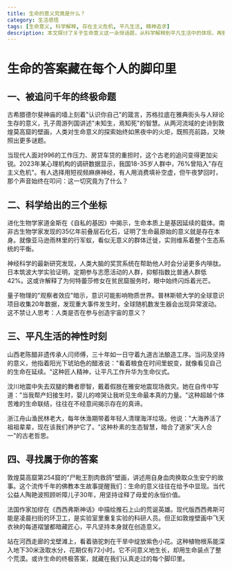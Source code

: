 ```yaml
---
title: 生命的意义究竟是什么？
category: 生活感悟
tags: [生命意义, 科学解释, 存在主义危机, 平凡生活, 精神追求]
description: 本文探讨了关于生命意义这一永恒话题，从科学解释到平凡生活中的体现，再到个人如何寻找属于自己的答案。文中引用了进化生物学、神经科学和量子物理的研究成果，揭示了生命在基因延续、帮助他人和社会互动中的意义。通过讲述匠人精神、超越个体苦难的生命联结以及生态智慧的例子，展示了平凡生活中蕴含的深刻意义。文章最后鼓励读者在日常坚持与奉献中发现生命的价值，暗示生命的真正答案可能就藏在我们每个人认真走过的脚印里。适合对探索生命深层次意义感兴趣的读者阅读。
---
```

# 生命的答案藏在每个人的脚印里

## 一、被追问千年的终极命题

古希腊德尔斐神庙的墙上刻着"认识你自己"的箴言，苏格拉底在雅典街头与人辩论生存的意义，孔子周游列国讲述"未知生，焉知死"的智慧。从两河流域的史诗到敦煌莫高窟的壁画，人类对生命意义的探索始终如黑夜中的火炬，既照亮前路，又映照出更多谜题。

当现代人面对996的工作压力、房贷车贷的重担时，这个古老的追问变得更加尖锐。2023年某心理机构的调研数据显示，我国18-35岁人群中，76%曾陷入"存在主义危机"。有人选择用短视频麻痹神经，有人用消费填补空虚，但午夜梦回时，那个声音始终在叩问：这一切究竟为了什么？

## 二、科学给出的三个坐标

进化生物学家道金斯在《自私的基因》中揭示，生命本质上是基因延续的载体。南非古生物学家发现的35亿年前叠层石化石，证明了生命最原始的意义就是存在本身。就像亚马逊雨林里的行军蚁，看似无意义的群体迁徙，实则维系着整个生态系统的平衡。

神经科学的最新研究发现，人类大脑的奖赏系统在帮助他人时会分泌更多内啡肽。日本筑波大学实验证明，定期参与志愿活动的人群，抑郁指数比普通人群低42%。这或许解释了为何特蕾莎修女在贫民窟服务时，眼中始终闪烁着光芒。

量子物理的"观察者效应"暗示，意识可能影响物质世界。普林斯顿大学的全球意识项目收集20年数据，发现重大事件发生时，全球随机数发生器会出现异常波动。这不禁让人思考：人类是否在参与创造宇宙的意义？

## 三、平凡生活的神性时刻

山西老陈醋非遗传承人闫师傅，三十年如一日守着九道古法酿造工序。当问及坚持的意义，他指着阳光下琥珀色的醋液说："看着粮食在时间里蜕变，就像看见自己的生命在延续。"这种匠人精神，让平凡工作升华为生命仪式。

汶川地震中失去双腿的舞者廖智，戴着假肢在雅安地震现场救灾。她在自传中写道："当我帮产妇接生时，婴儿的啼哭让我听见生命最本真的力量。"这种超越个体苦难的生命联结，往往在不经意间揭示存在的真谛。

浙江舟山渔民林老大，每年休渔期带着年轻人清理海洋垃圾。他说："大海养活了祖祖辈辈，现在该我们养护它了。"这种朴素的生态智慧，暗合了道家"天人合一"的古老哲思。

## 四、寻找属于你的答案

敦煌莫高窟第254窟的"尸毗王割肉救鸽"壁画，讲述用自身血肉换取众生安宁的故事。这个流传千年的佛教本生故事提醒我们：生命的意义往往在给予中显现。当代公益人陶艳波照顾听障儿子30年，用坚持诠释了母爱的永恒价值。

法国作家加缪在《西西弗斯神话》中描绘推石上山的荒诞英雄。现代版西西弗斯可能是凌晨扫街的环卫工，是实验室里重复实验的科研人员。但正如敦煌壁画中飞天衣袂的每道褶皱都暗藏匠心，平凡坚持本身就在创造意义。

站在河西走廊的戈壁滩上，看着骆驼刺在干旱中绽放紫色小花。这种植物根系能深入地下30米汲取水分，花期仅有72小时。它不问意义地生长，却用生命装点了整个荒漠。或许生命的终极答案，就藏在我们认真走过的每个脚印里。